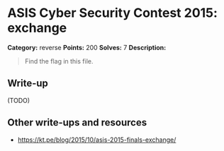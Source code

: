 # ASIS Cyber Security Contest 2015: exchange

**Category:** reverse
**Points:** 200
**Solves:** 7
**Description:**

> Find the flag in this file.

## Write-up

(TODO)

## Other write-ups and resources

* https://kt.pe/blog/2015/10/asis-2015-finals-exchange/
